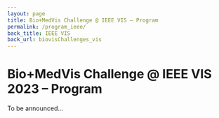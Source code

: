 ```yaml
---
layout: page
title: Bio+MedVis Challenge @ IEEE VIS – Program
permalink: /program_ieee/
back_title: IEEE VIS
back_url: biovisChallenges_vis
---
```


# Bio+MedVis Challenge @ IEEE VIS 2023 – Program

To be announced...
